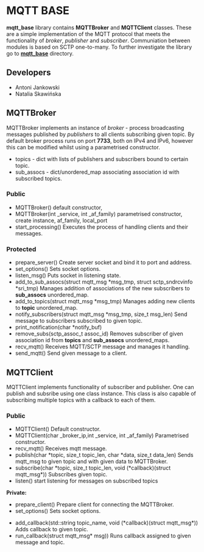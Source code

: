 # MQTT BASE

**mqtt_base** library contains **MQTTBroker** and **MQTTClient** classes. These are a simple implementation of the MQTT protocol that meets the functionality of *broker*, *publisher* and *subscriber*.
Communiation between modules is based on SCTP one-to-many. To further investigate the library go to **[mqtt_base](mqtt_base)** directory.

## Developers

* Antoni Jankowski
* Natalia Skawińska

## MQTTBroker

MQTTBroker implements an instance of *broker* - process broadcasting messages published by *publishers* to all clients subscribing given topic.
By default broker process runs on port **7733**, both on IPv4 and IPv6, however this can be modified whilst using a parametrised constructor.

* topics - dict with lists of publishers and subscribers bound to certain topic.
* sub_assocs - dict/unordered_map associating association id with subscribed topics.

### Public
+ MQTTBroker()
	default constructor,
+ MQTTBroker(int \_service, int \_af_family)
	parametrised constructor, create instance, af_family, local_port
+ start_processing()
	Executes the process of handling clients and their messages.

### Protected
+ prepare\_server() 
	Create server socket and bind it to port and address.
+ set\_options()
	Sets socket options.
+ listen_msg()
	Puts socket in listening state.
+ add_to_sub_assocs(struct mqtt_msg \*msg_tmp, struct sctp_sndrcvinfo \*sri_tmp) 
	Manages addition of associations of the new subscribers to **sub\_assocs** unordered\_map.
+ add\_to\_topics(struct mqtt_msg \*msg_tmp)
	Manages adding new clients to **topic** unordered_map.
+ notify_subscribers(struct mqtt_msg \*msg_tmp, size_t msg_len) 
	Send message to subscribers subscribed to given topic.
+ print_notification(char \*notify_buf)
+ remove_subs(sctp_assoc_t assoc_id)
	Removes subscriber of given association id from **topics** and **sub_assocs** unordered_maps.
+ recv_mqtt() 
	Receives MQTT/SCTP message and manages it handling.
+ send_mqtt()
	Send given message to a client.


## MQTTClient

MQTTClient implements functionality of subscriber and publisher. One can publish and subsribe using one class instance.
This class is also capable of subscribing multiple topics with a callback to each of them.

### Public

+ MQTTClient()
	Default constructor.
+ MQTTClient(char \_broker_ip,int \_service, int \_af_family) 
	Parametrised constructor.
+ recv_mqtt()
	Receives mqtt message.
+ publish(char \*topic, size_t topic_len, char \*data, size_t data_len)
	Sends mqtt_msg to given topic and with given data to MQTTBroker.
+ subscribe(char \*topic, size_t topic_len, void (\*callback)(struct mqtt_msg\*)) 
	Subscribes given topic.
+ listen()
	start listening for messages on subscribed topics

**Private:**

- prepare_client() 
	Prepare client for connecting the MQTTBroker.
- set_options()
	Sets socket options.
+ add_callback(std::string topic_name, void (\*callback)(struct mqtt_msg\*))
	Adds callback to given topic.
+ run_callback(struct mqtt_msg\* msg))
	Runs callback assigned to given message and topic.

